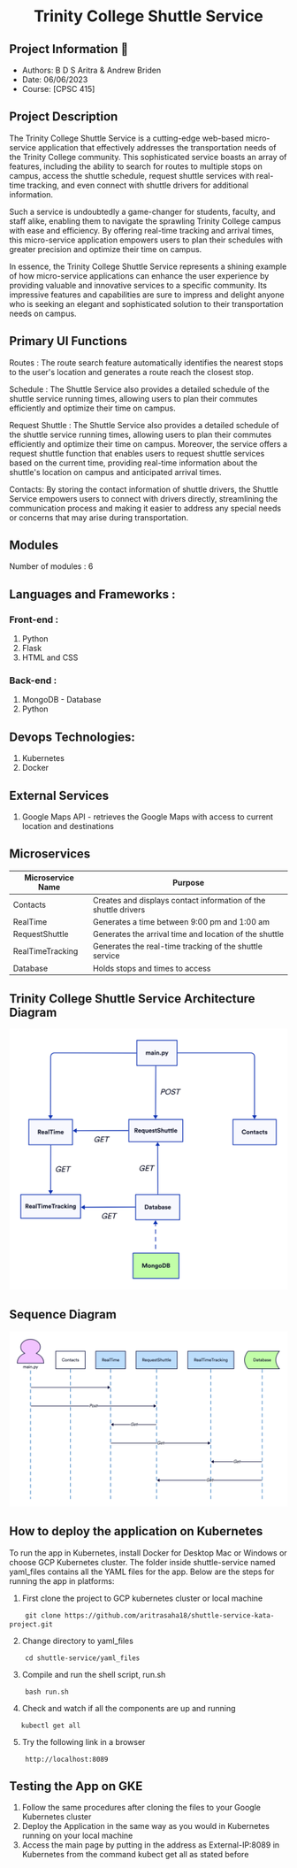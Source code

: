 <h1 align="center">Trinity College Shuttle Service </h1>

## Project Information 👤
* Authors: B D S Aritra & Andrew Briden
* Date: 06/06/2023
* Course: [CPSC 415]

## Project Description

The Trinity College Shuttle Service is a cutting-edge web-based micro-service application that effectively addresses the transportation needs of the Trinity College community. This sophisticated service boasts an array of features, including the ability to search for routes to multiple stops on campus, access the shuttle schedule, request shuttle services with real-time tracking, and even connect with shuttle drivers for additional information.

Such a service is undoubtedly a game-changer for students, faculty, and staff alike, enabling them to navigate the sprawling Trinity College campus with ease and efficiency. By offering real-time tracking and arrival times, this micro-service application empowers users to plan their schedules with greater precision and optimize their time on campus.

In essence, the Trinity College Shuttle Service represents a shining example of how micro-service applications can enhance the user experience by providing valuable and innovative services to a specific community. Its impressive features and capabilities are sure to impress and delight anyone who is seeking an elegant and sophisticated solution to their transportation needs on campus.

## Primary UI Functions

Routes : The route search feature automatically identifies the nearest stops to the user's location and generates a route reach the closest stop.

Schedule : The Shuttle Service also provides a detailed schedule of the shuttle service running times, allowing users to plan their commutes efficiently and optimize their time on campus. 

Request Shuttle : The Shuttle Service also provides a detailed schedule of the shuttle service running times, allowing users to plan their commutes efficiently and optimize their time on campus. Moreover, the service offers a request shuttle function that enables users to request shuttle services based on the current time, providing real-time information about the shuttle's location on campus and anticipated arrival times.

Contacts: By storing the contact information of shuttle drivers, the Shuttle Service empowers users to connect with drivers directly, streamlining the communication process and making it easier to address any special needs or concerns that may arise during transportation. 

## Modules 
Number of modules : 6

## Languages and Frameworks : 

### Front-end : 

1. Python
2. Flask
3. HTML and CSS

### Back-end :

1. MongoDB - Database
2. Python

## Devops Technologies:

1. Kubernetes
2. Docker

## External Services

1. Google Maps API - retrieves the Google Maps with access to current location and destinations

## Microservices


| Microservice Name  | Purpose                                                |
|-----------------|--------------------------------------------------------|
| Contacts        | Creates and displays contact information of the shuttle drivers
| RealTime       | Generates a time between 9:00 pm and 1:00 am
| RequestShuttle | Generates the arrival time and location of the shuttle
| RealTimeTracking| Generates the real-time tracking of the shuttle service
| Database | Holds stops and times to access 

## Trinity College Shuttle Service Architecture Diagram

![Diagram](https://github.com/aritrasaha18/shuttle-service-kata-project/blob/main/cloudproject.png)

## Sequence Diagram
![Sequence Diagram](https://github.com/aritrasaha18/shuttle-service-kata-project/blob/main/cloudproject-Sequence.png)

## How to deploy the application on Kubernetes

To run the app in Kubernetes, install Docker for Desktop Mac or Windows or choose GCP Kubernetes cluster. The folder inside shuttle-service named yaml_files contains all the YAML files for the app. Below are the steps for running the app in platforms:

1. First clone the project to GCP kubernetes cluster or local machine
```
    git clone https://github.com/aritrasaha18/shuttle-service-kata-project.git
```
2. Change directory to yaml_files
```
    cd shuttle-service/yaml_files
```
3. Compile and run the shell script, run.sh
```
    bash run.sh
```
4. Check and watch if all the components are up and running
```
   kubectl get all
```
5. Try the following link in a browser
```
    http://localhost:8089
```

## Testing the App on GKE

1. Follow the same procedures after cloning the files to your Google Kubernetes cluster
2. Deploy the Application in the same way as you would in Kubernetes running on your local machine
3. Access the main page by putting in the address as External-IP:8089 in Kubernetes from the command kubect get all as stated before
